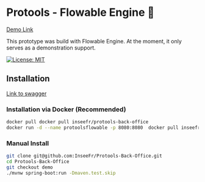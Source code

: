 # Protools - Flowable Engine 🦊
[Demo Link](https://protools.dev.insee.io/)

This prototype was build with Flowable Engine. At the moment, it only serves as a demonstration support.

[![License: MIT](https://img.shields.io/badge/License-MIT-yellow.svg)](https://opensource.org/licenses/MIT)

## Installation
[Link to swagger](https://protools-back-office.demo.insee.io/)

### Installation via Docker (Recommended)

```bash
docker pull docker pull inseefr/protools-back-office
docker run -d --name protoolsflowable -p 8080:8080  docker pull inseefr/protools-back-office:experimental
```
### Manual Install
``` bash
git clone git@github.com:InseeFr/Protools-Back-Office.git
cd Protools-Back-Office
git checkout demo
./mvnw spring-boot:run -Dmaven.test.skip
```





